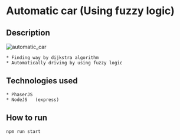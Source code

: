 # Automatic car (Using fuzzy logic)

## Description

![automatic_car](https://gitlab.com/ha_algorithm/automatic_car/uploads/4e080a2c52f5e735b192c762cf7f529d/automatic_car.png)


    * Finding way by dijkstra algorithm
    * Automatically driving by using fuzzy logic


## Technologies used
    * PhaserJS
    * NodeJS   (express)

## How to run
    npm run start
